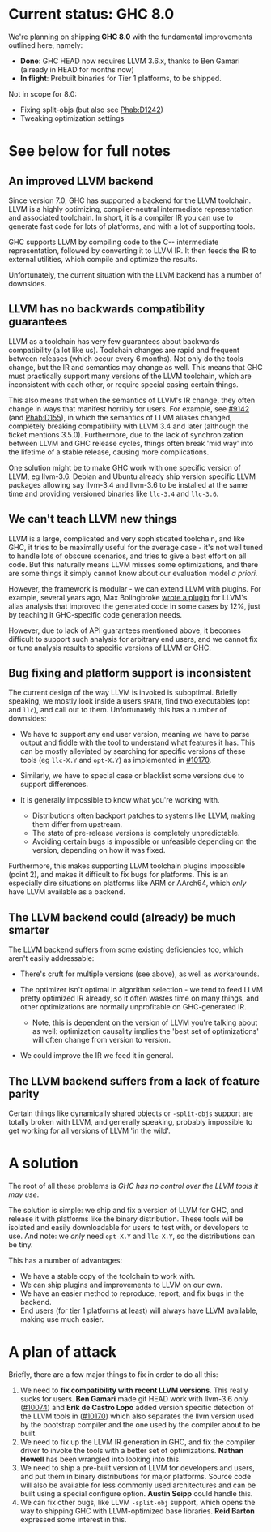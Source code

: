 # Current status: GHC 8.0



We're planning on shipping **GHC 8.0** with the fundamental improvements outlined here, namely:


- **Done**: GHC HEAD now requires LLVM 3.6.x, thanks to Ben Gamari (already in HEAD for months now)
- **In flight**: Prebuilt binaries for Tier 1 platforms, to be shipped.


Not in scope for 8.0:


- Fixing split-objs (but also see [
  Phab:D1242](https://phabricator.haskell.org/D1242))
- Tweaking optimization settings

# See below for full notes


## An improved LLVM backend



Since version 7.0, GHC has supported a backend for the LLVM toolchain. LLVM is a highly optimizing, compiler-neutral intermediate representation and associated toolchain. In short, it is a compiler IR you can use to generate fast code for lots of platforms, and with a lot of supporting tools.



GHC supports LLVM by compiling code to the C-- intermediate representation, followed by converting it to LLVM IR. It then feeds the IR to external utilities, which compile and optimize the results.



Unfortunately, the current situation with the LLVM backend has a number of downsides.


## LLVM has no backwards compatibility guarantees



LLVM as a toolchain has very few guarantees about backwards compatibility (a lot like us). Toolchain changes are rapid and frequent between releases (which occur every 6 months). Not only do the tools change, but the IR and semantics may change as well. This means that GHC must practically support many versions of the LLVM toolchain, which are inconsistent with each other, or require special casing certain things.



This also means that when the semantics of LLVM's IR change, they often change in ways that manifest horribly for users. For example, see [\#9142](https://gitlab.staging.haskell.org/ghc/ghc/issues/9142) (and [
Phab:D155](https://phabricator.haskell.org/D155)), in which the semantics of LLVM aliases changed, completely breaking compatibility with LLVM 3.4 and later (although the ticket mentions 3.5.0). Furthermore, due to the lack of synchronization between LLVM and GHC release cycles, things often break 'mid way' into the lifetime of a stable release, causing more complications.



One solution might be to make GHC work with one specific version of LLVM, eg llvm-3.6. Debian and Ubuntu already ship version specific LLVM packages allowing say llvm-3.4 and llvm-3.6 to be installed at the same time and providing versioned binaries like `llc-3.4` and `llc-3.6`.


## We can't teach LLVM new things



LLVM is a large, complicated and very sophisticated toolchain, and like GHC, it tries to be maximally useful for the average case - it's not well tuned to handle lots of obscure scenarios, and tries to give a best effort on all code. But this naturally means LLVM misses some optimizations, and there are some things it simply cannot know about our evaluation model *a priori*.



However, the framework is modular - we can extend LLVM with plugins. For example, several years ago, Max Bolingbroke [
 wrote a plugin](http://blog.omega-prime.co.uk/?p=135 ) for LLVM's alias analysis that improved the generated code in some cases by 12%, just by teaching it GHC-specific code generation needs.



However, due to lack of API guarantees mentioned above, it becomes difficult to support such analysis for arbitrary end users, and we cannot fix or tune analysis results to specific versions of LLVM or GHC.


## Bug fixing and platform support is inconsistent



The current design of the way LLVM is invoked is suboptimal. Briefly speaking, we mostly look inside a users `$PATH`, find two executables (`opt` and `llc`), and call out to them. Unfortunately this has a number of downsides:


- We have to support any end user version, meaning we have to parse output and fiddle with the tool to understand what features it has. This can be mostly alleviated by searching for specific versions of these tools (eg `llc-X.Y` and `opt-X.Y`) as implemented in [\#10170](https://gitlab.staging.haskell.org/ghc/ghc/issues/10170).
- Similarly, we have to special case or blacklist some versions due to support differences.
- It is generally impossible to know what you're working with.

  - Distributions often backport patches to systems like LLVM, making them differ from upstream.
  - The state of pre-release versions is completely unpredictable.
  - Avoiding certain bugs is impossible or unfeasible depending on the version, depending on how it was fixed.


Furthermore, this makes supporting LLVM toolchain plugins impossible (point 2), and makes it difficult to fix bugs for platforms. This is an especially dire situations on platforms like ARM or AArch64, which *only* have LLVM available as a backend.


## The LLVM backend could (already) be much smarter



The LLVM backend suffers from some existing deficiencies too, which aren't easily addressable:


- There's cruft for multiple versions (see above), as well as workarounds.
- The optimizer isn't optimal in algorithm selection - we tend to feed LLVM pretty optimized IR already, so it often wastes time on many things, and other optimizations are normally unprofitable on GHC-generated IR.

  - Note, this is dependent on the version of LLVM you're talking about as well: optimization causality implies the 'best set of optimizations' will often change from version to version.
- We could improve the IR we feed it in general.

## The LLVM backend suffers from a lack of feature parity



Certain things like dynamically shared objects or `-split-objs` support are totally broken with LLVM, and generally speaking, probably impossible to get working for all versions of LLVM 'in the wild'.


# A solution



The root of all these problems is *GHC has no control over the LLVM tools it may use*.



The solution is simple: we ship and fix a version of LLVM for GHC, and release it with platforms like the binary distribution. These tools will be isolated and easily downloadable for users to test with, or developers to use. And note: we *only* need `opt-X.Y` and `llc-X.Y`, so the distributions can be tiny.



This has a number of advantages:


- We have a stable copy of the toolchain to work with.
- We can ship plugins and improvements to LLVM on our own.
- We have an easier method to reproduce, report, and fix bugs in the backend.
- End users (for tier 1 platforms at least) will always have LLVM available, making use much easier.

# A plan of attack



Briefly, there are a few major things to fix in order to do all this:


1. We need to **fix compatibility with recent LLVM versions**. This really sucks for users. **Ben Gamari** made git HEAD work with llvm-3.6 only ([\#10074](https://gitlab.staging.haskell.org/ghc/ghc/issues/10074)) and **Erik de Castro Lopo** added version specific detection of the LLVM tools in ([\#10170](https://gitlab.staging.haskell.org/ghc/ghc/issues/10170)) which also separates the llvm version used by the bootstrap compiler and the one used by the compiler about to be built.
1. We need to fix up the LLVM IR generation in GHC, and fix the compiler driver to invoke the tools with a better set of optimizations. **Nathan Howell** has been wrangled into looking into this.
1. We need to ship a pre-built version of LLVM for developers and users, and put them in binary distributions for major platforms. Source code will also be available for less commonly used architectures and can be built using a special configure option. **Austin Seipp** could handle this.
1. We can fix other bugs, like LLVM `-split-obj` support, which opens the way to shipping GHC with LLVM-optimized base libraries. **Reid Barton** expressed some interest in this.
